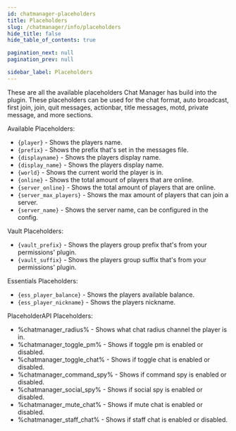 ```yaml
---
id: chatmanager-placeholders
title: Placeholders
slug: /chatmanager/info/placeholders
hide_title: false
hide_table_of_contents: true

pagination_next: null
pagination_prev: null

sidebar_label: Placeholders
---
```

These are all the available placeholders Chat Manager has build into the plugin. These placeholders can be used for the chat format, auto broadcast, first join, join, quit messages, actionbar, title messages, motd, private message, and more sections.

Available Placeholders:
* `{player}` - Shows the players name.
* `{prefix}` - Shows the prefix that's set in the messages file.
* `{displayname}` - Shows the players display name.
* `{display_name}` - Shows the players display name.
* `{world}` - Shows the current world the player is in.
* `{online}` - Shows the total amount of players that are online.
* `{server_online}` - Shows the total amount of players that are online.
* `{server_max_players}` - Shows the max amount of players that can join a server.
* `{server_name}` - Shows the server name, can be configured in the config.

Vault Placeholders:
* `{vault_prefix}` - Shows the players group prefix that's from your permissions' plugin.
* `{vault_suffix}` - Shows the players group suffix that's from your permissions' plugin.

Essentials Placeholders:
* `{ess_player_balance}` - Shows the players available balance.
* `{ess_player_nickname}` - Shows the players nickname.

PlaceholderAPI Placeholders:
* %chatmanager_radius% - Shows what chat radius channel the player is in.
* %chatmanager_toggle_pm% - Shows if toggle pm is enabled or disabled.
* %chatmanager_toggle_chat% - Shows if toggle chat is enabled or disabled.
* %chatmanager_command_spy% - Shows if command spy is enabled or disabled.
* %chatmanager_social_spy% - Shows if social spy is enabled or disabled.
* %chatmanager_mute_chat% - Shows if mute chat is enabled or disabled.
* %chatmanager_staff_chat% - Shows if staff chat is enabled or disabled.